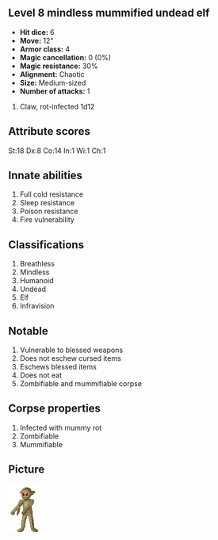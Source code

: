 ## Level 8 mindless mummified undead elf
- **Hit dice:** 6
- **Move:** 12"
- **Armor class:** 4
- **Magic cancellation:** 0 (0%)
- **Magic resistance:** 30%
- **Alignment:** Chaotic
- **Size:** Medium-sized
- **Number of attacks:** 1
1. Claw, rot-infected 1d12
## Attribute scores
St:18 Dx:8 Co:14 In:1 Wi:1 Ch:1
## Innate abilities
1. Full cold resistance
2. Sleep resistance
3. Poison resistance
4. Fire vulnerability
## Classifications
1. Breathless
2. Mindless
3. Humanoid
4. Undead
5. Elf
6. Infravision
## Notable
1. Vulnerable to blessed weapons
2. Does not eschew cursed items
3. Eschews blessed items
4. Does not eat
5. Zombifiable and mummifiable corpse
## Corpse properties
1. Infected with mummy rot
2. Zombifiable
3. Mummifiable
## Picture
![Elf mummy](https://github.com/hyvanmielenpelit/GnollHackTileSet/blob/main/Monsters/elf_mummy/elf_mummy.png)
